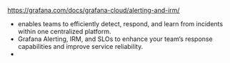 https://grafana.com/docs/grafana-cloud/alerting-and-irm/

* enables teams to efficiently detect, respond, and learn from incidents within one centralized platform.
* Grafana Alerting, IRM, and SLOs to enhance your team’s response capabilities and improve service reliability.
* 
